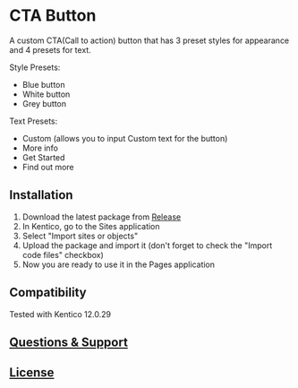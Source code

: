# CTA Button
A custom CTA(Call to action) button that has 3 preset styles for appearance and 4 presets for text.

Style Presets:
  - Blue button
  - White button
  - Grey button
  
Text Presets:
  - Custom (allows you to input Custom text for the button)
  - More info
  - Get Started
  - Find out more
  
## Installation
 1. Download the latest package from [Release](https://github.com/IntegranetSam/K12_Integranet_WebPart_CTAButton/releases)
 2. In Kentico, go to the Sites application
 3. Select "Import sites or objects"
 4. Upload the package and import it (don't forget to check the "Import code files" checkbox)
 5. Now you are ready to use it in the Pages application


## Compatibility
Tested with Kentico 12.0.29

## [Questions & Support](https://github.com/IntegranetSam/K12_Integranet_WebPart_CTAButton/blob/main/README.md)

## [License](https://raw.githubusercontent.com/IntegranetSam/K12_Integranet_WebPart_CTAButton/main/LICENSE)

